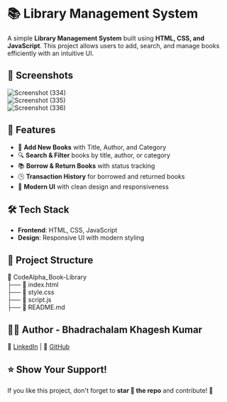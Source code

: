 # 📚 Library Management System  

A simple **Library Management System** built using **HTML, CSS, and JavaScript**. This project allows users to add, search, and manage books efficiently with an intuitive UI.  

## 📸 Screenshots  

![Screenshot (334)](https://github.com/user-attachments/assets/af4ff317-88bd-4af4-95e9-0a04a41672d8)  
![Screenshot (335)](https://github.com/user-attachments/assets/1e0eaef8-350d-4c7a-bec9-fb009e495cb9)  
![Screenshot (336)](https://github.com/user-attachments/assets/ff8a0cad-bb3f-4aae-92f6-d89e7805adaf)  

## 🚀 Features  

- 📖 **Add New Books** with Title, Author, and Category  
- 🔍 **Search & Filter** books by title, author, or category  
- 📚 **Borrow & Return Books** with status tracking  
- 🕒 **Transaction History** for borrowed and returned books  
- 🎨 **Modern UI** with clean design and responsiveness  

## 🛠️ Tech Stack  

- **Frontend**: HTML, CSS, JavaScript  
- **Design**: Responsive UI with modern styling  

## 📂 Project Structure  

📂 CodeAlpha_Book-Library  
├── 📜 index.html  
├── 📜 style.css  
├── 📜 script.js  
├── 📜 README.md  

## 👨‍💻 Author - Bhadrachalam Khagesh Kumar  

🔗 [LinkedIn](https://www.linkedin.com/in/b-khagesh-kumar/) | 🐙 [GitHub](https://github.com/khagesh-kumar)  

## ⭐ Show Your Support!  

If you like this project, don't forget to **star 🌟 the repo** and contribute! 🚀  
